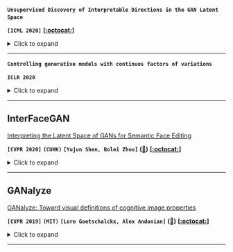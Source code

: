 **`Unsupervised Discovery of Interpretable Directions in the GAN Latent Space`**

**`[ICML 2020]`** **[[:octocat:](https://github.com/anvoynov/GANLatentDiscovery)]** 

<details><summary>Click to expand</summary><p>

![A9Rlu0i5j_139dt6w_ea4](https://raw.githubusercontent.com/yzy1996/Image-Hosting/master/20201101155344.png)


Features: **unsupervised, background removal**

Method: via jointly learning **a set of directions** and a **model** to distinguish the corresponding image transformations



based on InfoGAN



有一个解耦开的矩阵 $A \in \mathbb{R}^{d \times K}$

一个网络R，用来判断是哪个解耦出来的分量

Self-supervised learning

![mylatex20201030_110850](https://raw.githubusercontent.com/yzy1996/Image-Hosting/master/20201030110908.svg)



</p></details>

---





**`Controlling generative models with continuos factors of variations`**

**`ICLR 2020`**

<details><summary>Click to expand</summary><p>

Features: 

main contribution: solves the optimization problem in the latent space that maximizes the score of the pretrained model, predicting image memorability. Want to increase of memorability

</p></details>

---

## InterFaceGAN

[Interpreting the Latent Space of GANs for Semantic Face Editing](https://arxiv.org/abs/1907.10786)

**`[CVPR 2020]`**	**`(CUHK)`**	**`[Yujun Shen, Bolei Zhou]`**	**([:memo:]())**	**[[:octocat:](https://github.com/genforce/interfacegan)]**

<details><summary>Click to expand</summary><p>


![image-20201119164856956](https://raw.githubusercontent.com/yzy1996/Image-Hosting/master/20201119164859.png)

**Formulation**
$$
\operatorname{argmin}_{\theta} \mathcal{L}(\theta)=\mathbb{E}_{\mathbf{z}, \mathbf{y}, \alpha}\left[\left(A\left(G\left(T_{\theta}(\mathbf{z}, \alpha), \mathbf{y}\right)\right)-(A(G(\mathbf{z}, \mathbf{y}))+\alpha)\right)^{2}\right]
$$

$$
T_{\theta}(\mathbf{z}, \alpha)=\mathbf{z}+\alpha \theta
$$

$G$: use the Generator of [BigGAN]() which is pretrained on ImageNet

$A$: use a CNN of [MemNet]() to assesses an image property of memorability

$T$: moves the input $\mathbf{z}$ along a certain direction $\theta$ 

: learn to increase (or decrease) the memorability with a certain amount $\alpha$





</p></details>

---

## GANalyze

[GANalyze: Toward visual definitions of cognitive image properties](https://arxiv.org/abs/1906.10112)

**`[CVPR 2019]`**	**`(MIT)`**	**`[Lore Goetschalckx, Alex Andonian]`**	**([:memo:]())**	**[[:octocat:](https://github.com/LoreGoetschalckx/GANalyze)]**

<details><summary>Click to expand</summary><p>


![image-20201119164856956](https://raw.githubusercontent.com/yzy1996/Image-Hosting/master/20201119164859.png)

**Formulation**

<div align=center><img src="https://raw.githubusercontent.com/yzy1996/Image-Hosting/master/20201119214216.svg"/></div>

<div align=center><img src="https://raw.githubusercontent.com/yzy1996/Image-Hosting/master/20201119214436.svg"/></div>

**G**: use the Generator of [BigGAN]() which is pretrained on ImageNet

**A**: use a CNN of [MemNet]() to assesses an image property of memorability

**T**: moves the input z along a certain direction **θ**

: learn to increase (or decrease) the memorability with a certain amount **α**





</p></details>

---

